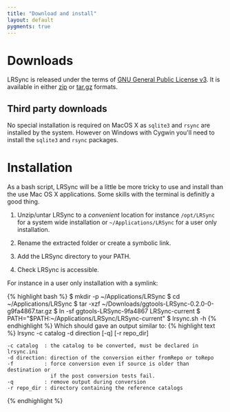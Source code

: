 ```yaml
---
title: "Download and install"
layout: default
pygments: true
---
```


Downloads
=========

LRSync is released under the terms of [GNU General Public License v3](http://www.gnu.org/licenses/gpl-3.0.html). It is available in either [zip](https://github.com/ggtools/LRSync/zipball/master) or [tar.gz](https://github.com/ggtools/LRSync/tarball/master) formats.

Third party downloads
---------------------

No special installation is required on MacOS X as `sqlite3` and `rsync` are installed by the system. However on Windows with Cygwin you'll need to install the `sqlite3` and `rsync` packages.

Installation
============

As a bash script, LRSync will be a little be more tricky to use and install than the use Mac OS X applications. Some skills with the terminal is definitly a good thing.

1. Unzip/untar LRSync to a _convenient_ location for instance `/opt/LRSync` for a system wide installation or `~/Applications/LRSync` for a user only installation.

1. Rename the extracted folder or create a symbolic link.

1. Add the LRSync directory to your PATH.

1. Check LRSync is accessible.

For instance in a user only installation with a symlink:

{% highlight bash %}
$ mkdir -p ~/Applications/LRSync
$ cd ~/Applications/LRSync
$ tar -xzf ~/Downloads/ggtools-LRSync-0.2.0-0-g9fa4867.tar.gz
$ ln -sf ggtools-LRSync-9fa4867 LRSync-current
$ PATH="$PATH:~/Applications/LRSync/LRSync-current"
$ lrsync.sh -h
{% endhighlight %}
Which should gave an output similar to:
{% highlight text %}
lrsync -c catalog -d direction [-q] [-r repo_dir]

    -c catalog  : the catalog to be converted, must be declared in lrsync.ini
    -d direction: direction of the conversion either fromRepo or toRepo
    -f          : force conversion even if source is older than destination or
                  if the post conversion tests fail.
    -q          : remove output during conversion
    -r repo_dir : directory containing the reference catalogs
{% endhighlight %}
